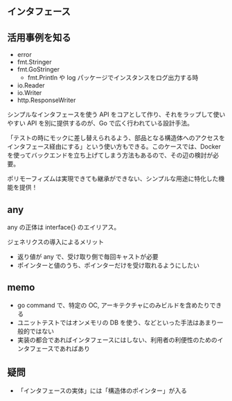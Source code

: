 ## インタフェース

## 活用事例を知る

- error
- fmt.Stringer
- fmt.GoStringer
  - fmt.Println や log パッケージでインスタンスをログ出力する時
- io.Reader
- io.Writer
- http.ResponseWriter

シンプルなインタフェースを使う API をコアとして作り、それをラップして使いやすい API を別に提供するのが、Go で広く行われている設計手法。

「テストの時にモックに差し替えられるよう、部品となる構造体へのアクセスをインタフェース経由にする」という使い方もできる。このケースでは、Docker を使ってバックエンドを立ち上げてしまう方法もあるので、その辺の検討が必要。

ポリモーフィズムは実現できても継承ができない、シンプルな用途に特化した機能を提供！

## any

any の正体は interface{} のエイリアス。

ジェネリクスの導入によるメリット

- 返り値が any で、受け取り側で毎回キャストが必要
- ポインターと値のうち、ポインターだけを受け取れるようにしたい

## memo

- go command で、特定の OC, アーキテクチャにのみビルドを含めたりできる
- ユニットテストではオンメモリの DB を使う、などといった手法はあまり一般的ではない
- 実装の都合であればインタフェースにはしない、利用者の利便性のためのインタフェースであればあり

## 疑問

- 「インタフェースの実体」には「構造体のポインター」が入る
